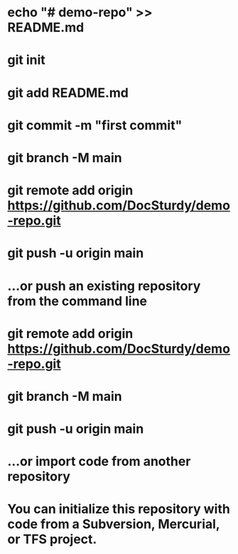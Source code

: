 # echo "# demo-repo" >> README.md
# git init
# git add README.md
# git commit -m "first commit"
# git branch -M main
# git remote add origin https://github.com/DocSturdy/demo-repo.git
# git push -u origin main
# …or push an existing repository from the command line
# git remote add origin https://github.com/DocSturdy/demo-repo.git
# git branch -M main
# git push -u origin main
# …or import code from another repository
# You can initialize this repository with code from a Subversion, Mercurial, or TFS project.
